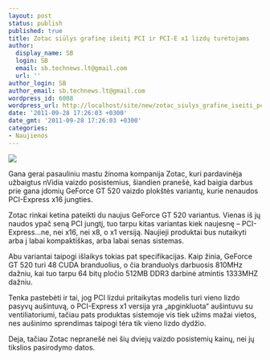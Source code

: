 ```yaml
---
layout: post
status: publish
published: true
title: Zotac siūlys grafinę išeitį PCI ir PCI-E x1 lizdų turėtojams
author:
  display_name: SB
  login: SB
  email: sb.technews.lt@gmail.com
  url: ''
author_login: SB
author_email: sb.technews.lt@gmail.com
wordpress_id: 6008
wordpress_url: http://localhost/site/new/zotac_siulys_grafine_iseiti_pci_ir_pcie_x1_lizdu_turetojams/
date: '2011-09-28 17:26:03 +0300'
date_gmt: '2011-09-28 17:26:03 +0300'
categories:
- Naujienos
---
```

<div class="imgright"><img src="http://technews.lt/upload/zotacgeforcegt520pci01.jpg"  /></div>
<p>Gana gerai pasauliniu mastu žinoma kompanija Zotac, kuri pardavinėja užbaigtus nVidia vaizdo posistemius, šiandien pranešė, kad baigia darbus prie gana įdomių GeForce GT 520 vaizdo plokštės variantų, kurie nenaudos PCI-Express x16 jungties.</p>
<p>Zotac rinkai ketina pateikti du naujus GeForce GT 520 variantus. Vienas iš jų naudos ypač seną PCI jungtį, tuo tarpu kitas variantas kiek naujesnę – PCI-Express...ne, nei x16, nei x8, o x1 versiją. Naujieji produktai bus nutaikyti arba į labai kompaktiškas, arba labai senas sistemas.</p>
<p>Abu variantai taipogi išlaikys tokias pat specifikacijas. Kaip žinia, GeForce GT 520 turi 48 CUDA branduolius, o čia branduolys darbuosis 810MHz dažniu, kai tuo tarpu 64 bitų pločio 512MB DDR3 darbinė atmintis 1333MHZ dažniu.</p>
<p>Tenka pastebėti ir tai, jog PCI lizdui pritaikytas modelis turi vieno lizdo pasyvų aušintuvą, o PCI-Express x1 versija yra „apginkluota“ aušintuvu su ventiliatoriumi, tačiau pats produktas sistemoje vis tiek užims mažai vietos, nes aušinimo sprendimas taipogi tėra tik vieno lizdo dydžio.</p>
<p>Deja, tačiau Zotac nepranešė nei šių dviejų vaizdo posistemių kainų, nei jų tikslios pasirodymo datos.<br /></p>
